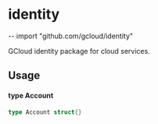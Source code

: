 # identity
--
    import "github.com/gcloud/identity"

GCloud identity package for cloud services.

## Usage

#### type Account

```go
type Account struct{}
```
